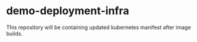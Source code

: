 # demo-deployment-infra
This repository will be containing updated kubernetes manifest after image builds.
